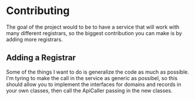 # Contributing
 The goal of the project would to be to have a service that will work with many different registrars, so the biggest contribution you can make is by adding more registrars.

## Adding a Registrar
Some of the things I want to do is generalize the code as much as possible. I'm tyring to make the call in the service as generic as possibel, so this should allow you to implement the interfaces for domains and records in your own classes, then call the ApiCaller passing in the new classes.